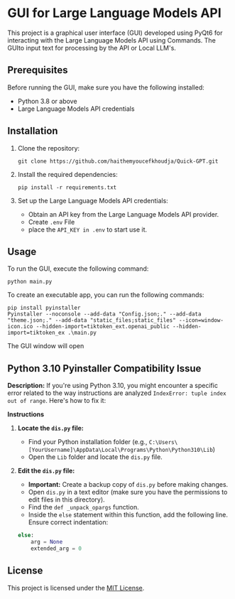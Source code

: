 # GUI for Large Language Models API

This project is a graphical user interface (GUI) developed using PyQt6 for interacting with the Large Language Models API using Commands. The GUIto input text for processing by the API or Local LLM's.

## Prerequisites

Before running the GUI, make sure you have the following installed:

- Python 3.8 or above
- Large Language Models API credentials

## Installation

1. Clone the repository:

   ```
   git clone https://github.com/haithemyoucefkhoudja/Quick-GPT.git  
   ```

2. Install the required dependencies:

   ```
   pip install -r requirements.txt
   ```

3. Set up the Large Language Models API credentials:

   - Obtain an API key from the Large Language Models API provider.
   - Create `.env` File
   - place the `API_KEY in .env` to start use it.
   
## Usage

To run the GUI, execute the following command:

```
python main.py
```

To create an executable app, you can run the following commands:

```
pip install pyinstaller
Pyinstaller --noconsole --add-data "Config.json;." --add-data "theme.json;." --add-data "static_files;static_files" --icon=window-icon.ico --hidden-import=tiktoken_ext.openai_public --hidden-import=tiktoken_ex .\main.py
```
The GUI window will open
## Python 3.10 Pyinstaller Compatibility Issue

**Description:**
If you're using Python 3.10, you might encounter a specific error related to the way instructions are analyzed `IndexError: tuple index out of range`.  Here's how to fix it:

**Instructions**
1. **Locate the `dis.py` file:**
   * Find your Python installation folder (e.g., `C:\Users\[YourUsername]\AppData\Local\Programs\Python\Python310\Lib`)
   * Open the `Lib` folder and locate the `dis.py` file.

2. **Edit the `dis.py` file:**
   * **Important:** Create a backup copy of `dis.py` before making changes.
   * Open `dis.py` in a text editor (make sure you have the permissions to edit files in this directory).
   * Find the `def _unpack_opargs` function.
   * Inside the `else` statement within this function, add the following line. Ensure correct indentation:

   ```python
   else:
       arg = None
       extended_arg = 0

## License

This project is licensed under the [MIT License](LICENSE).
